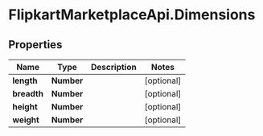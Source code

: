 # FlipkartMarketplaceApi.Dimensions

## Properties
Name | Type | Description | Notes
------------ | ------------- | ------------- | -------------
**length** | **Number** |  | [optional] 
**breadth** | **Number** |  | [optional] 
**height** | **Number** |  | [optional] 
**weight** | **Number** |  | [optional] 

